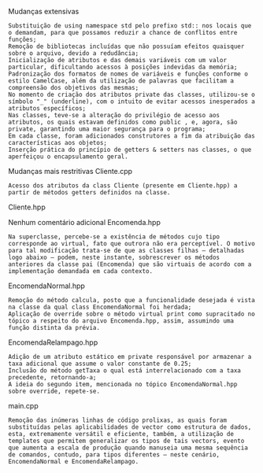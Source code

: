 Mudanças extensivas

    Substituição de using namespace std pelo prefixo std:: nos locais que o demandam, para que possamos reduzir a chance de conflitos entre funções;
    Remoção de bibliotecas incluídas que não possuíam efeitos quaisquer sobre o arquivo, devido a redudância;
    Inicialização de atributos e das demais variáveis com um valor particular, dificultando acessos à posições indevidas da memória;
    Padronização dos formatos de nomes de variáveis e funções conforme o estilo CamelCase, além da utilização de palavras que facilitam a compreensão dos objetivos das mesmas;
    No momento de criação dos atributos private das classes, utilizou-se o símbolo "_" (underline), com o intuito de evitar acessos inesperados a atributos específicos;
    Nas classes, teve-se a alteração do privilégio de acesso aos atributos, os quais estavam definidos como public , e, agora, são private, garantindo uma maior segurança para o programa;
    Em cada classe, foram adicionados construtores a fim da atribuição das características aos objetos;
    Inserção prática do princípio de getters & setters nas classes, o que aperfeiçou o encapsulamento geral.

Mudanças mais restritivas
Cliente.cpp

    Acesso dos atributos da class Cliente (presente em Cliente.hpp) a partir de métodos getters definidos na classe.

Cliente.hpp

Nenhum comentário adicional
Encomenda.hpp

    Na superclasse, percebe-se a existência de métodos cujo tipo corresponde ao virtual, fato que outrora não era perceptível. O motivo para tal modificação trata-se de que as classes filhas – detalhadas logo abaixo – podem, neste instante, sobrescrever os métodos anteriores da classe pai (Encomenda) que são virtuais de acordo com a implementação demandada em cada contexto.

EncomendaNormal.hpp

    Remoção do método calcula, posto que a funcionalidade desejada é vista na classe da qual class EncomendaNormal foi herdada;
    Aplicação de override sobre o método virtual print como supracitado no tópico a respeito do arquivo Encomenda.hpp, assim, assumindo uma função distinta da prévia.

EncomendaRelampago.hpp

    Adição de um atributo estático em private responsável por armazenar a taxa adicional que assume o valor constante de 0.25;
    Inclusão do método getTaxa o qual está interrelacionado com a taxa precedente, retornando-a;
    A ideia do segundo item, mencionada no tópico EncomendaNormal.hpp sobre override, repete-se.

main.cpp

    Remoção das inúmeras linhas de código prolixas, as quais foram substituídas pelas aplicabilidades de vector como estrutura de dados, esta, extremamente versátil e eficiente, também, a utilização de templates que permitem generalizar os tipos de tais vectors, evento que aumenta a escala de produção quando manuseia uma mesma sequência de comandos, contudo, para tipos diferentes – neste cenário, EncomendaNormal e EncomendaRelampago.
